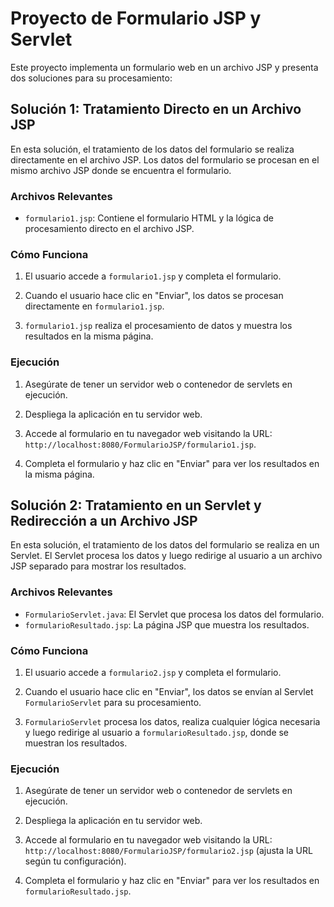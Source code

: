 # Proyecto de Formulario JSP y Servlet

Este proyecto implementa un formulario web en un archivo JSP y presenta dos soluciones para su procesamiento:

## Solución 1: Tratamiento Directo en un Archivo JSP

En esta solución, el tratamiento de los datos del formulario se realiza directamente en el archivo JSP. Los datos del formulario se procesan en el mismo archivo JSP donde se encuentra el formulario.

### Archivos Relevantes

- `formulario1.jsp`: Contiene el formulario HTML y la lógica de procesamiento directo en el archivo JSP.

### Cómo Funciona

1. El usuario accede a `formulario1.jsp` y completa el formulario.

2. Cuando el usuario hace clic en "Enviar", los datos se procesan directamente en `formulario1.jsp`.

3. `formulario1.jsp` realiza el procesamiento de datos y muestra los resultados en la misma página.

### Ejecución

1. Asegúrate de tener un servidor web o contenedor de servlets en ejecución.

2. Despliega la aplicación en tu servidor web.

3. Accede al formulario en tu navegador web visitando la URL: `http://localhost:8080/FormularioJSP/formulario1.jsp`.

4. Completa el formulario y haz clic en "Enviar" para ver los resultados en la misma página.

## Solución 2: Tratamiento en un Servlet y Redirección a un Archivo JSP

En esta solución, el tratamiento de los datos del formulario se realiza en un Servlet. El Servlet procesa los datos y luego redirige al usuario a un archivo JSP separado para mostrar los resultados.

### Archivos Relevantes

- `FormularioServlet.java`: El Servlet que procesa los datos del formulario.
- `formularioResultado.jsp`: La página JSP que muestra los resultados.

### Cómo Funciona

1. El usuario accede a `formulario2.jsp` y completa el formulario.

2. Cuando el usuario hace clic en "Enviar", los datos se envían al Servlet `FormularioServlet` para su procesamiento.

3. `FormularioServlet` procesa los datos, realiza cualquier lógica necesaria y luego redirige al usuario a `formularioResultado.jsp`, donde se muestran los resultados.

### Ejecución

1. Asegúrate de tener un servidor web o contenedor de servlets en ejecución.

2. Despliega la aplicación en tu servidor web.

3. Accede al formulario en tu navegador web visitando la URL: `http://localhost:8080/FormularioJSP/formulario2.jsp` (ajusta la URL según tu configuración).

4. Completa el formulario y haz clic en "Enviar" para ver los resultados en `formularioResultado.jsp`.

